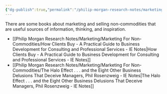 ```yaml
---
{"dg-publish":true,"permalink":"/philip-morgan-research-notes/marketing/marketing-for-non-commodities/useful-books-on-marketing-and-selling-non-commodities/"}
---
```


There are some books about marketing and selling non-commodities that are useful sources of information, thinking, and inspiration.

- [[Philip Morgan Research Notes/Marketing/Marketing For Non-Commodities/How Clients Buy - A Practical Guide to Business Development for Consulting and Professional Services - IE Notes|How Clients Buy - A Practical Guide to Business Development for Consulting and Professional Services - IE Notes]]
- [[Philip Morgan Research Notes/Marketing/Marketing For Non-Commodities/The Halo Effect . . . and the Eight Other Business Delusions That Deceive Managers, Phil Rosenzweig - IE Notes|The Halo Effect . . . and the Eight Other Business Delusions That Deceive Managers, Phil Rosenzweig - IE Notes]]